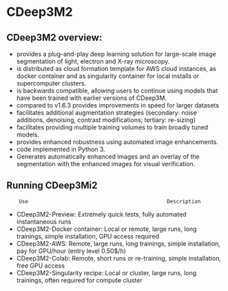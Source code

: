 # CDeep3M2
[speedup]: https://giterdone.crbs.ucsd.edu/ncmir/cdeep3m_py3/-/wikis/Speed-up-processing-time
[validation]: https://giterdone.crbs.ucsd.edu/ncmir/cdeep3m_py3/-/wikis/Add-Validation-to-training
[transferlearning]: https://giterdone.crbs.ucsd.edu/ncmir/cdeep3m_py3/-/wikis/TransferLearning
[cdeep3mbiorxiv]: https://www.biorxiv.org/content/early/2018/06/21/353425
[cdeep3mnaturemethods]: https://rdcu.be/5zIF
[dockercdeep3m]: https://hub.docker.com/r/ncmir/cdeep3m



## CDeep3M2 overview:
 * provides a plug-and-play deep learning solution for large-scale image segmentation of light, electron and X-ray microscopy.
 * is distributed as cloud formation template for AWS cloud instances, as docker container and as singularity container for local installs or supercomputer clusters.
 * is backwards compatible, allowing users to continue using models that have been trained with earlier versions of CDeep3M.
 * compared to v1.6.3 provides improvements in speed for larger datasets
 * facilitates additional augmentation strategies (secondary: noise additions, denoising, contrast modifications; tertiary: re-sizing)
 * facilitates providing multiple training volumes to train broadly tuned models.
 * provides enhanced robustness using automated image enhancements.
 * code implemented in Python 3.
 * Generates automatically enhanced images and an overlay of the segmentation with the enhanced images for visual verification.

## Running CDeep3Mi2
        Use                                             Description
 * CDeep3M2-Preview:            Extremely quick tests, fully automated instantaneous runs
 * CDeep3M2-Docker container:   Local or remote, large runs, long trainings, simple installation, GPU access required
 * CDeep3M2-AWS:                Remote, large runs, long trainings, simple installation, pay for GPU/hour (entry level 0.50$/h)
 * CDeep3M2-Colab:              Remote, short runs or re-training, simple installation, free GPU access
 * CDeep3M2-Singularity recipe: Local or cluster, large runs, long trainings, often required for compute cluster
